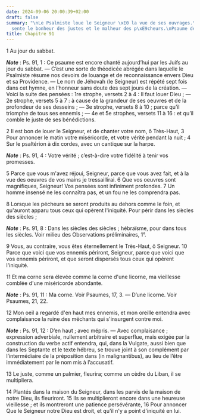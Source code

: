 ```yaml
---
date: 2024-09-06 20:00:39+02:00
draft: false
summary: "\nLe Psalmiste loue le Seigneur \xE0 la vue de ses ouvrages.\nIl repr\xE9\
  sente le bonheur des justes et le malheur des p\xE9cheurs.\nPsaume de cantique.\n"
title: Chapitre 91
---
```





1 Au jour du sabbat.

***Note*** :  Ps. 91, 1 : Ce psaume est encore chanté aujourd’hui par les Juifs au jour du sabbat. ― C’est une sorte de théodicée abrégée dans laquelle le Psalmiste résume nos devoirs de louange et de reconnaissance envers Dieu et sa Providence. ― Le nom de Jéhovah (le Seigneur) est répété sept fois dans cet hymne, en l’honneur sans doute des sept jours de la création. ― Voici la suite des pensées : 1re strophe, versets 2 à 4 : Il faut louer Dieu ; ― 2e strophe, versets 5 à 7 : à cause de la grandeur de ses oeuvres et de la profondeur de ses desseins ; ― 3e strophe, versets 8 à 10 ; parce qu’il triomphe de tous ses ennemis ; ― 4e et 5e strophes, versets 11 à 16 : et qu’il comble le juste de ses bénédictions.


2 Il est bon de louer le Seigneur, et de chanter votre nom, ô Très-Haut, 3 Pour annoncer le matin votre miséricorde, et votre vérité pendant la nuit ; 4 Sur le psaltérion à dix cordes, avec un cantique sur la harpe.

***Note*** :  Ps. 91, 4 : Votre vérité ; c’est-à-dire votre fidélité à tenir vos promesses.


5 Parce que vous m'avez réjoui, Seigneur, parce que vous avez fait, et à la vue des oeuvres de vos mains je tressaillirai. 6 Que vos oeuvres sont magnifiques, Seigneur! Vos pensées sont infiniment profondes. 7 Un homme insensé ne les connaîtra pas, et un fou ne les comprendra pas.


8 Lorsque les pécheurs se seront produits au dehors comme le foin, et qu'auront apparu tous ceux qui opèrent l'iniquité. Pour périr dans les siècles des siècles ;

***Note*** :  Ps. 91, 8 : Dans les siècles des siècles ; hébraïsme, pour dans tous les siècles. Voir milieu des Observations préliminaires, 1°.

9 Vous, au contraire, vous êtes éternellement le Très-Haut, ô Seigneur. 10 Parce que voici que vos ennemis périront, Seigneur, parce que voici que vos ennemis périront, et que seront dispersés tous ceux qui opèrent l'iniquité.


11 Et ma corne sera élevée comme la corne d'une licorne, ma vieillesse comblée d'une miséricorde abondante.

***Note*** :  Ps. 91, 11 : Ma corne. Voir Psaumes, 17, 3. ― D’une licorne. Voir Psaumes, 21, 22.

12 Mon oeil a regardé d'en haut mes ennemis, et mon oreille entendra avec complaisance la ruine des méchants qui s'insurgent contre moi.

***Note*** :  Ps. 91, 12 : D’en haut ; avec mépris. ― Avec complaisance ; expression adverbiale, nullement arbitraire et superflue, mais exigée par la construction du verbe actif entendra, qui, dans la Vulgate, aussi bien que dans les Septante et le texte hébreu, se trouve joint à son complément par l’intermédiaire de la préposition dans (in malignantibus), au lieu de l’être immédiatement par le nom mis à l’accusatif.

13 Le juste, comme un palmier, fleurira; comme un cèdre du Liban, il se multipliera.


14 Plantés dans la maison du Seigneur, dans les parvis de la maison de notre Dieu, ils fleuriront. 15 Ils se multiplieront encore dans une heureuse vieillesse ; et ils montreront une patience persévérante, 16 Pour annoncer Que le Seigneur notre Dieu est droit, et qu'il n'y a point d'iniquité en lui.

